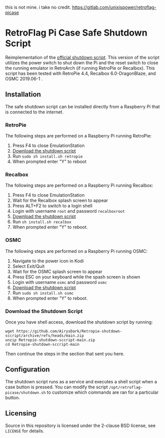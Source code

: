 this is not mine. i take no credit.
https://gitlab.com/unixispower/retroflag-picase

# RetroFlag Pi Case Safe Shutdown Script
Reimplementation of the [official shutdown script](
https://github.com/RetroFlag/retroflag-picase). This version of the
script utilizes the power switch to shut down the Pi and the reset switch to
close the running emulator in RetroArch (if running RetroPie or Recalbox).
This script has been tested with RetroPie 4.4, Recalbox 6.0-DragonBlaze, and
OSMC 2019.06-1 .


## Installation
The safe shutdown script can be installed directly from a Raspberry Pi that is
connected to the internet.

### RetroPie
The following steps are performed on a Raspberry Pi running RetroPie:

1. Press F4 to close EmulationStation
2. [Download the shutdown script](#download-the-shutdown-script)
3. Run `sudo sh install.sh retropie`
4. When prompted enter "Y" to reboot

### Recalbox
The following steps are performed on a Raspberry Pi running Recalbox:

1. Press F4 to close EmulationStation
2. Wait for the Recalbox splash screen to appear
3. Press ALT+F2 to switch to a login shell
4. Login with username `root` and password `recalboxroot`
5. [Download the shutdown script](#download-the-shutdown-script)
6. Run `sh install.sh recalbox`
7. When prompted enter "Y" to reboot.

### OSMC
The following steps are performed on a Raspberry Pi running OSMC:

1. Navigate to the power icon in Kodi
2. Select Exit/Quit
3. Wait for the OSMC splash screen to appear
4. Press ESC on your keyboard while the spash screen is shown
4. Login with username `osmc` and password `osmc`
6. [Download the shutdown script](#download-the-shutdown-script)
7. Run `sudo sh install.sh osmc`
8. When prompted enter "Y" to reboot.

### Download the Shutdown Script
Once you have shell access, download the shutdown script by running:

```shell
wget https://github.com/AirysDark/Retropie-shutdown-sccript/archive/refs/heads/main.zip
unzip Retropie-shutdown-sccript-main.zip
cd Retropie-shutdown-sccript-main
```

Then continue the steps in the section that sent you here.


## Configuration
The shutdown script runs as a service and executes a shell script when a case
button is pressed. You can modify the script `/opt/retroflag-picase/shutdown.sh`
to customize which commands are ran for a particular button.


## Licensing
Source in this repository is licensed under the 2-clause BSD license, see
`LICENSE` for details.
